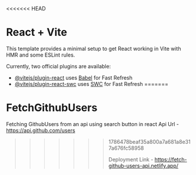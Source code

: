 <<<<<<< HEAD
# React + Vite

This template provides a minimal setup to get React working in Vite with HMR and some ESLint rules.

Currently, two official plugins are available:

- [@vitejs/plugin-react](https://github.com/vitejs/vite-plugin-react/blob/main/packages/plugin-react/README.md) uses [Babel](https://babeljs.io/) for Fast Refresh
- [@vitejs/plugin-react-swc](https://github.com/vitejs/vite-plugin-react-swc) uses [SWC](https://swc.rs/) for Fast Refresh
=======
# FetchGithubUsers
Fetching GithubUsers from an api using search button in react
Api Url - https://api.github.com/users
>>>>>>> 1786478beaf35a800a7a681a8e317a676fc58958
>>>>>>>
>>>>>>> Deployment Link - https://fetch-github-users-api.netlify.app/
